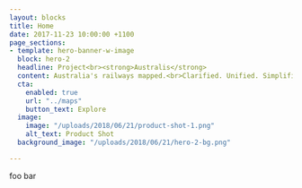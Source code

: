 ```yaml
---
layout: blocks
title: Home
date: 2017-11-23 10:00:00 +1100
page_sections:
- template: hero-banner-w-image
  block: hero-2
  headline: Project<br><strong>Australis</strong>
  content: Australia's railways mapped.<br>Clarified. Unified. Simplified.
  cta:
    enabled: true
    url: "../maps"
    button_text: Explore
  image:
    image: "/uploads/2018/06/21/product-shot-1.png"
    alt_text: Product Shot
  background_image: "/uploads/2018/06/21/hero-2-bg.png"

---
```

foo bar